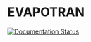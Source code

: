 # EVAPOTRAN

[![Documentation Status](https://readthedocs.org/projects/evapotran/badge/?version=latest)](https://EVAPOTRAN_Doc.flaha.org/en/latest/?badge=latest)
